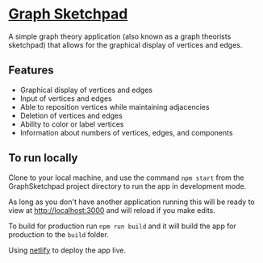 # [Graph Sketchpad](https://graphsketchpad.michaelis.net/)

A simple graph theory application (also known as a graph theorists sketchpad) that allows for the graphical display of vertices and edges.

## Features

* Graphical display of vertices and edges
* Input of vertices and edges
* Able to reposition vertices while maintaining adjacencies
* Deletion of vertices and edges
* Ability to color or label vertices
* Information about numbers of vertices, edges, and components

## To run locally

Clone to your local machine, and use the command `npm start` from the GraphSketchpad project directory to run the app in development mode.

As long as you don't have another application running this will be ready to view at [http://localhost:3000](http://localhost:3000) and will reload if you make edits.

To build for production run `npm run build` and it will build the app for production to the `build` folder.

Using [netlify](https://www.netlify.com/) to deploy the app live.
